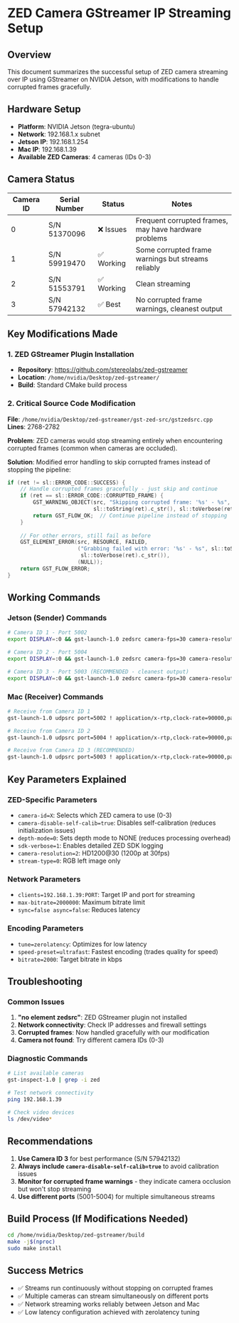 # ZED Camera GStreamer IP Streaming Setup

## Overview
This document summarizes the successful setup of ZED camera streaming over IP using GStreamer on NVIDIA Jetson, with modifications to handle corrupted frames gracefully.

## Hardware Setup
- **Platform**: NVIDIA Jetson (tegra-ubuntu)
- **Network**: 192.168.1.x subnet
- **Jetson IP**: 192.168.1.254
- **Mac IP**: 192.168.1.39
- **Available ZED Cameras**: 4 cameras (IDs 0-3)

## Camera Status
| Camera ID | Serial Number | Status | Notes |
|-----------|--------------|---------|-------|
| 0 | S/N 51370096 | ❌ Issues | Frequent corrupted frames, may have hardware problems |
| 1 | S/N 59919470 | ✅ Working | Some corrupted frame warnings but streams reliably |
| 2 | S/N 51553791 | ✅ Working | Clean streaming |
| 3 | S/N 57942132 | ✅ Best | No corrupted frame warnings, cleanest output |

## Key Modifications Made

### 1. ZED GStreamer Plugin Installation
- **Repository**: https://github.com/stereolabs/zed-gstreamer
- **Location**: `/home/nvidia/Desktop/zed-gstreamer/`
- **Build**: Standard CMake build process

### 2. Critical Source Code Modification
**File**: `/home/nvidia/Desktop/zed-gstreamer/gst-zed-src/gstzedsrc.cpp`
**Lines**: 2768-2782

**Problem**: ZED cameras would stop streaming entirely when encountering corrupted frames (common when cameras are occluded).

**Solution**: Modified error handling to skip corrupted frames instead of stopping the pipeline:

```cpp
if (ret != sl::ERROR_CODE::SUCCESS) {
    // Handle corrupted frames gracefully - just skip and continue
    if (ret == sl::ERROR_CODE::CORRUPTED_FRAME) {
        GST_WARNING_OBJECT(src, "Skipping corrupted frame: '%s' - %s", 
                           sl::toString(ret).c_str(), sl::toVerbose(ret).c_str());
        return GST_FLOW_OK;  // Continue pipeline instead of stopping
    }
    
    // For other errors, still fail as before
    GST_ELEMENT_ERROR(src, RESOURCE, FAILED,
                      ("Grabbing failed with error: '%s' - %s", sl::toString(ret).c_str(),
                       sl::toVerbose(ret).c_str()),
                      (NULL));
    return GST_FLOW_ERROR;
}
```

## Working Commands

### Jetson (Sender) Commands
```bash
# Camera ID 1 - Port 5002
export DISPLAY=:0 && gst-launch-1.0 zedsrc camera-fps=30 camera-resolution=2 stream-type=0 do-timestamp=true enable-positional-tracking=false od-enabled=false depth-mode=0 camera-id=1 camera-disable-self-calib=true sdk-verbose=1 ! queue ! videoconvert ! x264enc byte-stream=true tune=zerolatency speed-preset=ultrafast bitrate=2000 ! h264parse ! rtph264pay config-interval=-1 pt=96 ! queue ! udpsink clients=192.168.1.39:5002 max-bitrate=2000000 sync=false async=false &

# Camera ID 2 - Port 5004  
export DISPLAY=:0 && gst-launch-1.0 zedsrc camera-fps=30 camera-resolution=2 stream-type=0 do-timestamp=true enable-positional-tracking=false od-enabled=false depth-mode=0 camera-id=2 camera-disable-self-calib=true sdk-verbose=1 ! queue ! videoconvert ! x264enc byte-stream=true tune=zerolatency speed-preset=ultrafast bitrate=2000 ! h264parse ! rtph264pay config-interval=-1 pt=96 ! queue ! udpsink clients=192.168.1.39:5004 max-bitrate=2000000 sync=false async=false &

# Camera ID 3 - Port 5003 (RECOMMENDED - cleanest output)
export DISPLAY=:0 && gst-launch-1.0 zedsrc camera-fps=30 camera-resolution=2 stream-type=0 do-timestamp=true enable-positional-tracking=false od-enabled=false depth-mode=0 camera-id=3 camera-disable-self-calib=true sdk-verbose=1 ! queue ! videoconvert ! x264enc byte-stream=true tune=zerolatency speed-preset=ultrafast bitrate=2000 ! h264parse ! rtph264pay config-interval=-1 pt=96 ! queue ! udpsink clients=192.168.1.39:5003 max-bitrate=2000000 sync=false async=false &
```

### Mac (Receiver) Commands
```bash
# Receive from Camera ID 1
gst-launch-1.0 udpsrc port=5002 ! application/x-rtp,clock-rate=90000,payload=96 ! queue ! rtph264depay ! h264parse ! avdec_h264 ! queue ! autovideoconvert ! fpsdisplaysink &

# Receive from Camera ID 2  
gst-launch-1.0 udpsrc port=5004 ! application/x-rtp,clock-rate=90000,payload=96 ! queue ! rtph264depay ! h264parse ! avdec_h264 ! queue ! autovideoconvert ! fpsdisplaysink &

# Receive from Camera ID 3 (RECOMMENDED)
gst-launch-1.0 udpsrc port=5003 ! application/x-rtp,clock-rate=90000,payload=96 ! queue ! rtph264depay ! h264parse ! avdec_h264 ! queue ! autovideoconvert ! fpsdisplaysink &
```

## Key Parameters Explained

### ZED-Specific Parameters
- `camera-id=X`: Selects which ZED camera to use (0-3)
- `camera-disable-self-calib=true`: Disables self-calibration (reduces initialization issues)
- `depth-mode=0`: Sets depth mode to NONE (reduces processing overhead)
- `sdk-verbose=1`: Enables detailed ZED SDK logging
- `camera-resolution=2`: HD1200@30 (1200p at 30fps)
- `stream-type=0`: RGB left image only

### Network Parameters
- `clients=192.168.1.39:PORT`: Target IP and port for streaming
- `max-bitrate=2000000`: Maximum bitrate limit
- `sync=false async=false`: Reduces latency

### Encoding Parameters
- `tune=zerolatency`: Optimizes for low latency
- `speed-preset=ultrafast`: Fastest encoding (trades quality for speed)
- `bitrate=2000`: Target bitrate in kbps

## Troubleshooting

### Common Issues
1. **"no element zedsrc"**: ZED GStreamer plugin not installed
2. **Network connectivity**: Check IP addresses and firewall settings
3. **Corrupted frames**: Now handled gracefully with our modification
4. **Camera not found**: Try different camera IDs (0-3)

### Diagnostic Commands
```bash
# List available cameras
gst-inspect-1.0 | grep -i zed

# Test network connectivity
ping 192.168.1.39

# Check video devices
ls /dev/video*
```

## Recommendations
1. **Use Camera ID 3** for best performance (S/N 57942132)
2. **Always include `camera-disable-self-calib=true`** to avoid calibration issues
3. **Monitor for corrupted frame warnings** - they indicate camera occlusion but won't stop streaming
4. **Use different ports** (5001-5004) for multiple simultaneous streams

## Build Process (If Modifications Needed)
```bash
cd /home/nvidia/Desktop/zed-gstreamer/build
make -j$(nproc)
sudo make install
```

## Success Metrics
- ✅ Streams run continuously without stopping on corrupted frames
- ✅ Multiple cameras can stream simultaneously on different ports  
- ✅ Network streaming works reliably between Jetson and Mac
- ✅ Low latency configuration achieved with zerolatency tuning
